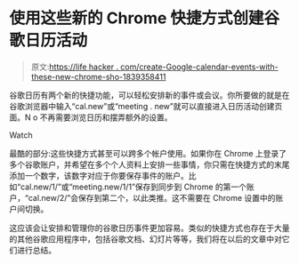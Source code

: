 # 使用这些新的 Chrome 快捷方式创建谷歌日历活动

> 原文:[https://life hacker . com/create-Google-calendar-events-with-these-new-chrome-sho-1839358411](https://lifehacker.com/create-google-calendar-events-with-these-new-chrome-sho-1839358411)

谷歌日历有两个新的快捷功能，可以轻松安排新的事件或会议。你所要做的就是在谷歌浏览器中输入“cal.new”或“meeting . new”就可以直接进入日历活动创建页面。N o 不再需要浏览日历和摆弄额外的设置。

Watch

最酷的部分:这些快捷方式甚至可以跨多个帐户使用。如果你在 Chrome 上登录了多个谷歌账户，并希望在多个个人资料上安排一些事情，你只需在快捷方式的末尾添加一个数字，该数字对应于你要保存事件的账户。比如“cal.new/1/”或“meeting.new/1/1”保存到同步到 Chrome 的第一个账户，“cal.new/2/”会保存到第二个，以此类推。这不需要在 Chrome 设置中的账户间切换。

这应该会让安排和管理你的谷歌日历事件更加容易。类似的快捷方式也存在于大量的其他谷歌应用程序中，包括谷歌文档、幻灯片等等，我们将在以后的文章中对它们进行总结。